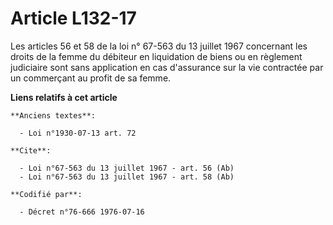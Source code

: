 # Article L132-17

Les articles 56 et 58 de la loi n° 67-563 du 13 juillet 1967 concernant les droits de la femme du débiteur en liquidation de
biens ou en règlement judiciaire sont sans application en cas d'assurance sur la vie contractée par un commerçant au profit
de sa femme.

**Liens relatifs à cet article**

	**Anciens textes**:

	  - Loi n°1930-07-13 art. 72

	**Cite**:

	  - Loi n°67-563 du 13 juillet 1967 - art. 56 (Ab)
	  - Loi n°67-563 du 13 juillet 1967 - art. 58 (Ab)

	**Codifié par**:

	  - Décret n°76-666 1976-07-16
